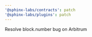 ```yaml
---
'@sphinx-labs/contracts': patch
'@sphinx-labs/plugins': patch
---
```


Resolve block.number bug on Arbitrum
